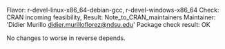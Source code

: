 Flavor: r-devel-linux-x86_64-debian-gcc, r-devel-windows-x86_64
Check: CRAN incoming feasibility, Result: Note_to_CRAN_maintainers
  Maintainer: 'Didier Murillo <didier.murilloflorez@ndsu.edu>'
Package check result: OK

No changes to worse in reverse depends.
